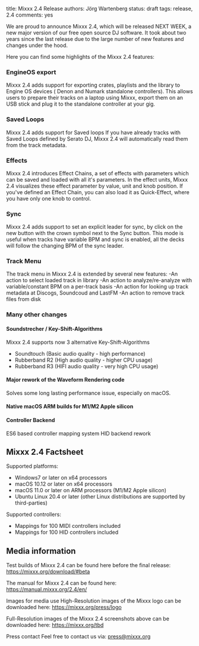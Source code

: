 title: Mixxx 2.4 Release
authors: Jörg Wartenberg
status: draft
tags: release, 2.4
comments: yes


We are proud to announce Mixxx 2.4, which will be released NEXT WEEK, a new major version of our free open source DJ software. It took about two years since the last release due to the large number of new features and changes under the hood.

Here you can find some highlights of the Mixxx 2.4 features:

### EngineOS export
Mixxx 2.4 adds support for exporting crates, playlists and the library to Engine OS devices ( Denon and Numark standalone controllers).
This allows users to prepare their tracks on a laptop using Mixxx, export them on an USB stick and plug it to the standalone controller at your gig.

### Saved Loops
Mixxx 2.4 adds support for Saved loops
If you have already tracks with Saved Loops defined by Serato DJ, Mixxx 2.4 will automatically read them from the track metadata.


### Effects
Mixxx 2.4 introduces Effect Chains, a set of effects with parameters which can be saved and loaded with all it's parameters.
In the effect units, Mixxx 2.4 visualizes these effect parameter by value, unit and knob position.
If you've defined an Effect Chain, you can also load it as Quick-Effect, where you have only one knob to control.

### Sync
Mixxx 2.4 adds support to set an explicit leader for sync, by click on the new button with the crown symbol next to the Sync button.
This mode is useful when tracks have variable BPM and sync is enabled, all the decks will follow the changing BPM of the sync leader.

### Track Menu
The track menu in Mixxx 2.4 is extended by several new features:
-An action to select loaded track in library
-An action to analyze/re-analyze with variable/constant BPM on a per-track basis
-An action for looking up track metadata at Discogs, Soundcoud and LastFM
-An action to remove track files from disk

### Many other changes

#### Soundstrecher / Key-Shift-Algorithms
Mixxx 2.4 supports now 3 alternative Key-Shift-Algorithms
- Soundtouch (Basic audio quality - high performance)
- Rubberband R2 (High audio quality - higher CPU usage)
- Rubberband R3 (HIFI audio quality - very high CPU usage)

#### Major rework of the Waveform Rendering code
Solves some long lasting performance issue, especially on macOS.

#### Native macOS ARM builds for M1/M2 Apple silicon

#### Controller Backend
ES6 based controller mapping system
HID backend rework

## Mixxx 2.4 Factsheet

Supported platforms:
- Windows7 or later on x64 processors
- macOS 10.12 or later on x64 processors
- macOS 11.0 or later on ARM processors (M1/M2 Apple silicon)
- Ubuntu Linux 20.4 or later (other Linux distributions are supported by third-parties)

Supported controllers:
- Mappings for 100 MIDI controllers included
- Mappings for 100 HID controllers included



## Media information
Test builds of Mixxx 2.4 can be found here before the final release:
https://mixxx.org/download/#beta

The manual for Mixxx 2.4 can be found here:
https://manual.mixxx.org/2.4/en/

Images for media use
High-Resolution images of the Mixxx logo can be downloaded here:
https://mixxx.org/press/logo

Full-Resolution images of the Mixxx 2.4 screenshots above can be downloaded here:
https://mixxx.org/tbd

Press contact
Feel free to contact us via:
press@mixxx.org
